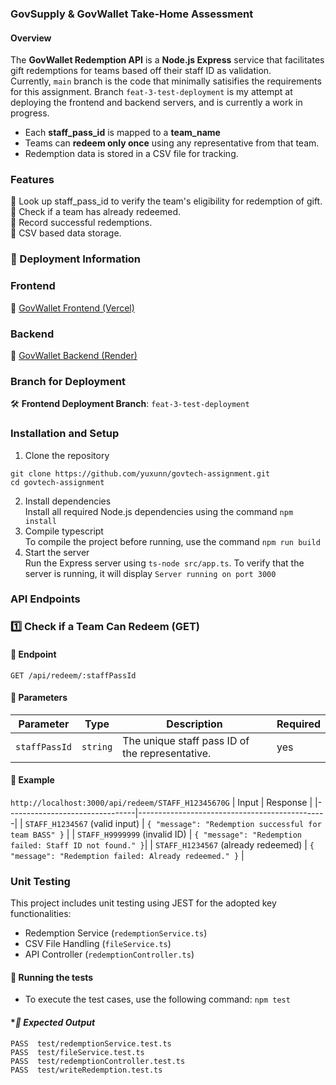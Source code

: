 ### GovSupply & GovWallet Take-Home Assessment

#### Overview 
The **GovWallet Redemption API** is a **Node.js Express** service that facilitates gift redemptions for teams based off their staff ID as validation. \
Currently, ```main``` branch is the code that minimally satisifies the requirements for this assignment. Branch ```feat-3-test-deployment``` is my attempt at deploying the frontend and backend servers, and is currently a work in progress. 

- Each **staff_pass_id** is mapped to a **team_name**
- Teams can **redeem only once** using any representative from that team. 
- Redemption data is stored in a CSV file for tracking. 

### Features 
🎁 Look up staff_pass_id to verify the team's eligibility for redemption of gift.\
🎁 Check if a team has already redeemed. \
🎁 Record successful redemptions. \
🎁 CSV based data storage.

### 🍓 Deployment Information

### **Frontend**
🔗 [GovWallet Frontend (Vercel)](https://govtech-assignment.vercel.app/)

### **Backend**
🔗 [GovWallet Backend (Render)](https://govtech-assignment-backend.onrender.com)

### **Branch for Deployment**
🛠️ **Frontend Deployment Branch**: `feat-3-test-deployment`


### Installation and Setup 
1. Clone the repository 
```
git clone https://github.com/yuxunn/govtech-assignment.git
cd govtech-assignment
```
2. Install dependencies \
Install all required Node.js dependencies using the command `npm install`
3. Compile typescript\
To compile the project before running, use the command `npm run build`
4. Start the server \
Run the Express server using `ts-node src/app.ts`. To verify that the server is running, it will display ```Server running on port 3000``` 

### API Endpoints 
### **1️⃣ Check if a Team Can Redeem (GET)**
#### **📌 Endpoint**
```http
GET /api/redeem/:staffPassId
```
####  **📝 Parameters**
| Parameter      | Type     | Description                                      | Required |
|--------------|---------|--------------------------------------------------|----------|
| `staffPassId` | `string` | The unique staff pass ID of the representative. | yes   |

####  **📝 Example**
```http://localhost:3000/api/redeem/STAFF_H12345670G```
| Input                         | Response                                      |
|--------------------------------|-----------------------------------------------|
| `STAFF_H1234567` (valid input) | `{ "message": "Redemption successful for team BASS" }`                        |
| `STAFF_H9999999` (invalid ID)  | `{ "message": "Redemption failed: Staff ID not found." }`|
| `STAFF_H1234567` (already redeemed) | `{ "message": "Redemption failed: Already redeemed." }` |

### Unit Testing
This project includes unit testing using JEST for the adopted key functionalities: 
- Redemption Service (`redemptionService.ts`)
- CSV File Handling (`fileService.ts`)
- API Controller (`redemptionController.ts`)
#### **📌 Running the tests**
- To execute the test cases, use the following command: 
```npm test```
####  **📝 Expected Output*
```
PASS  test/redemptionService.test.ts
PASS  test/fileService.test.ts
PASS  test/redemptionController.test.ts
PASS  test/writeRedemption.test.ts
```


